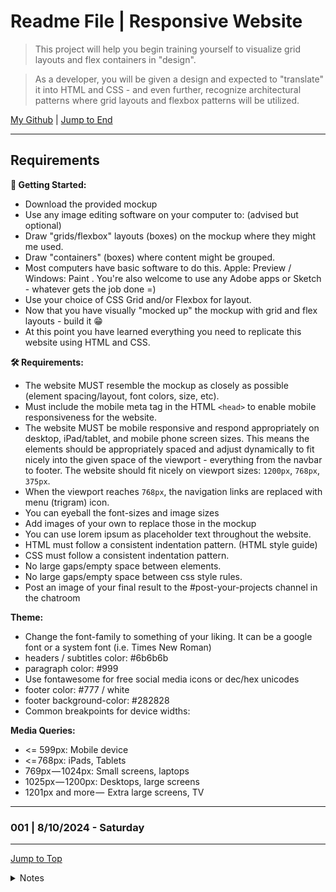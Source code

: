 <!-- markdownlint-disable MD033 -->
<!-- markdownlint-disable MD041 -->
<div id="top-of-doc"></div>

# Readme File | Responsive Website

> This project will help you begin training yourself to visualize grid layouts and flex containers in "design".

> As a developer, you will be given a design and expected to "translate" it into HTML and CSS - and even further, recognize architectural patterns where grid layouts and flexbox patterns will be utilized.

[My Github](https://github.com/popados) | [Jump to End](#end-of-doc)

---

## Requirements

**📣 Getting Started:**

- Download the provided mockup
- Use any image editing software on your computer to: (advised but optional)
- Draw "grids/flexbox" layouts (boxes) on the mockup where they might me used.
- Draw "containers" (boxes) where content might be grouped.
- Most computers have basic software to do this. Apple: Preview / Windows: Paint . You're also welcome to use any Adobe apps or Sketch - whatever gets the job done =)
- Use your choice of CSS Grid and/or Flexbox for layout.
- Now that you have visually "mocked up" the mockup with grid and flex layouts - build it 😁
- At this point you have learned everything you need to replicate this website using HTML and CSS.

**🛠 Requirements:**

- The website MUST resemble the mockup as closely as possible (element spacing/layout, font colors, size, etc).
- Must include the mobile meta tag in the HTML `<head>` to enable mobile responsiveness for the website.
- The website MUST be mobile responsive and respond appropriately on desktop, iPad/tablet, and mobile phone screen sizes. This means the elements should be appropriately spaced and adjust dynamically to fit nicely into the given space of the viewport - everything from the navbar to footer. The website should fit nicely on viewport sizes: `1200px`, `768px`, `375px`.
- When the viewport reaches `768px`, the navigation links are replaced with menu (trigram) icon.
- You can eyeball the font-sizes and image sizes
- Add images of your own to replace those in the mockup
- You can use lorem ipsum as placeholder text throughout the website.
- HTML must follow a consistent indentation pattern. (HTML style guide)
- CSS must follow a consistent indentation pattern.
- No large gaps/empty space between elements.
- No large gaps/empty space between css style rules.
- Post an image of your final result to the #post-your-projects channel in the chatroom

**Theme:**

- Change the font-family to something of your liking. It can be a google font or a system font (i.e. Times New Roman)
- headers / subtitles color: #6b6b6b
- paragraph color: #999
- Use fontawesome for free social media icons or dec/hex unicodes
- footer color: #777 / white
- footer background-color: #282828
- Common breakpoints for device widths:

**Media Queries:**

- <= 599px: Mobile device
- <= 768px: iPads, Tablets
- 769px — 1024px: Small screens, laptops
- 1025px — 1200px: Desktops, large screens
- 1201px and more —  Extra large screens, TV

---

### 001 | 8/10/2024 - Saturday

---

[Jump to Top](#top-of-doc)

<div id="end-of-doc"></div>

<details>
<summary> Notes </summary>
</details>
